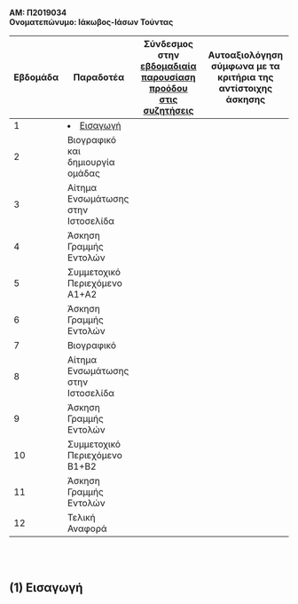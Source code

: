<h4>ΑΜ: Π2019034
<br>Ονοματεπώνυμο: Ιάκωβος-Ιάσων Τούντας<br>

| Εβδομάδα | Παραδοτέα | Σύνδεσμος στην [εβδομαδιαία παρουσίαση προόδου στις συζητήσεις](https://github.com/courses-ionio/help/discussions/categories/show-and-tell) | Αυτοαξιολόγηση σύμφωνα με τα κριτήρια της αντίστοιχης άσκησης |
| --- | --- | --- | --- |
| 1 |<li><a href="#Εισαγωγή"><span class="toctext">Εισαγωγή</span></a>| | |
| 2 | Βιογραφικό και δημιουργία ομάδας | | |
| 3 | Αίτημα Ενσωμάτωσης στην Ιστοσελίδα | | |
| 4 | Άσκηση Γραμμής Εντολών | | |
| 5 | Συμμετοχικό Περιεχόμενο A1+A2 | | |
| 6 | Άσκηση Γραμμής Εντολών | | |
| 7 | Βιογραφικό | | |
| 8 | Αίτημα Ενσωμάτωσης στην Ιστοσελίδα | | |
| 9 | Άσκηση Γραμμής Εντολών | | |
| 10 | Συμμετοχικό Περιεχόμενο B1+B2 | | |
| 11 | Άσκηση Γραμμής Εντολών | | |
| 12 | Τελική Αναφορά | | |

  
  
<br><br>
<h2><span id="Εισαγωγή">(1) Εισαγωγή</span></h2>
